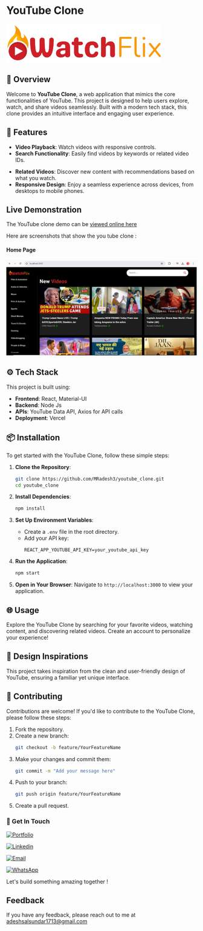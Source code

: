 # YouTube Clone

![YouTube Clone](./src/assets/images/watchflix_logo.png) <!-- Replace with your project's image URL -->

## 📜 Overview

Welcome to **YouTube Clone**, a web application that mimics the core functionalities of YouTube. This project is designed to help users explore, watch, and share videos seamlessly. Built with a modern tech stack, this clone provides an intuitive interface and engaging user experience.

## 🚀 Features

- **Video Playback**: Watch videos with responsive controls.
- **Search Functionality**: Easily find videos by keywords or related video IDs.
<!-- - **User Profiles**: Create and manage your profile with personalized settings. -->
- **Related Videos**: Discover new content with recommendations based on what you watch.
- **Responsive Design**: Enjoy a seamless experience across devices, from desktops to mobile phones.

## Live Demonstration

The YouTube clone demo can be [viewed online here](https://shopinggo.vercel.app/)

Here are screenshots that show the you tube clone :

#### Home Page

![Home Page](./src//assets/images/home.png?raw=true "Optional Title")

## ⚙️ Tech Stack

This project is built using:

- **Frontend**: React, Material-UI
- **Backend**: Node Js
- **APIs**: YouTube Data API, Axios for API calls
- **Deployment**: Vercel

## 📦 Installation

To get started with the YouTube Clone, follow these simple steps:

1. **Clone the Repository**:

   ```bash
   git clone https://github.com/MRadesh3/youtube_clone.git
   cd youtube_clone
   ```

2. **Install Dependencies**:

   ```bash
   npm install
   ```

3. **Set Up Environment Variables**:

   - Create a `.env` file in the root directory.
   - Add your API key:
     ```
     REACT_APP_YOUTUBE_API_KEY=your_youtube_api_key
     ```

4. **Run the Application**:

   ```bash
   npm start
   ```

5. **Open in Your Browser**: Navigate to `http://localhost:3000` to view your application.

## 🌐 Usage

Explore the YouTube Clone by searching for your favorite videos, watching content, and discovering related videos. Create an account to personalize your experience!

## 🎨 Design Inspirations

This project takes inspiration from the clean and user-friendly design of YouTube, ensuring a familiar yet unique interface.

## 📝 Contributing

Contributions are welcome! If you'd like to contribute to the YouTube Clone, please follow these steps:

1. Fork the repository.
2. Create a new branch:
   ```bash
   git checkout -b feature/YourFeatureName
   ```
3. Make your changes and commit them:
   ```bash
   git commit -m "Add your message here"
   ```
4. Push to your branch:
   ```bash
   git push origin feature/YourFeatureName
   ```
5. Create a pull request.

### 🔗 Get In Touch

[![Portfolio](https://img.shields.io/badge/my_portfolio-000?style=for-the-badge&logo=ko-fi&logoColor=white)](https://katherineoelsner.com/)

[![Linkedin](https://img.shields.io/badge/linkedin-0A66C2?style=for-the-badge&logo=linkedin&logoColor=white)](https://www.linkedin.com/in/adesh-salsundar-a73b4121a/)

[![Email](https://img.shields.io/badge/Gmail-D14836?style=for-the-badge&logo=gmail&logoColor=white)](mailto:adeshsalsundar1713@gmail.com)

[![WhatsApp](https://img.shields.io/badge/WhatsApp-25D366?style=for-the-badge&logo=whatsapp&logoColor=white)](https://wa.me/8080120538?text=Welcome%20😎)

Let's build something amazing together !

## Feedback

If you have any feedback, please reach out to me at adeshsalsundar1713@gmail.com
